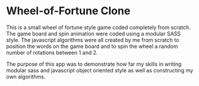 # Wheel-of-Fortune Clone

This is a small wheel of fortune style game coded completely from scratch. The game board and spin animation were coded using a modular SASS style. The javascript algorithms were all created by me from scratch to position the words on the game board and to spin the wheel a random number of rotations between 1 and 2.

The purpose of this app was to demonstrate how far my skills in writing modular sass and javascript object oriented style as well as constructing my own algorithms.
